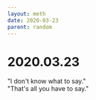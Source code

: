 ```yaml
---
layout: meth
date: 2020-03-23
parent: random
---
```

# 2020.03.23
"I don't know what to say."  
"That's all you have to say."